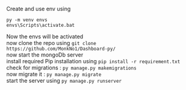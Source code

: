 Create and use env using 
```
py -m venv envs 
envs\Scripts\activate.bat
```
Now the envs will be activated <br>
now clone the repo using ```git clone https://github.com/MonkNo1/Dashboard-py/```<br>
now start the mongoDb server <br>
install required Pip installation using ```pip install -r requirement.txt ```<br>
check for migrations : ``` py manage.py makemigrations ```<br>
now migrate it : ```py manage.py migrate ```<br>
start the server using ```py manage.py runserver```<br>
